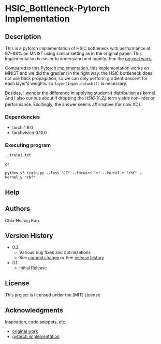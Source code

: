 # HSIC_Bottleneck-Pytorch Implementation

## Description

This is a pytorch implementation of HSIC bottleneck with performance of 97~98% on MNIST using similar setting as in the original paper.
This implementation is easier to understand and modify then the [original work](https://github.com/choasma/HSIC-bottleneck). 

Compared to [this Pytorch implementation](https://github.com/gusye1234/Pytorch-HSIC-bottleneck), this implementation works on MNIST and we did the gradient in the right way: the HSIC bottleneck does not use back propagation, so we can only perform gradient descent for each layer's weights. so ```layer(input.detach())``` is necessary.

Besides, I wonder the difference in applying student-t distribution as kernel. And I also curious about if dropping the $HSIC(X,Z_i)$ term yields non-inferior performance. Excitingly, the answer seems affirmative (for now XD).

### Dependencies

* torch 1.9.0
* torchvision 0.10.0

### Executing program

```
. train1.txt
```

or 
```
python v3_train.py --loss "CE" --forward "x" --kernel_x "rbf" --kernel_y "rbf"
```

## Help


## Authors

Chia-Hsiang Kao

## Version History

* 0.2
    * Various bug fixes and optimizations
    * See [commit change]() or See [release history]()
* 0.1
    * Initial Release

## License

This project is licensed under the [MIT] License

## Acknowledgments

Inspiration, code snippets, etc.
* [original work](https://github.com/choasma/HSIC-bottleneck)
* [pytorch implementation](https://github.com/gusye1234/Pytorch-HSIC-bottleneck)
